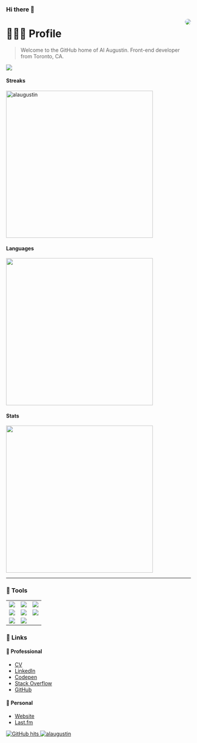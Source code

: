 ### Hi there 👋

<!--
**alaugustin/alaugustin** is a ✨ _special_ ✨ repository because its `README.md` (this file) appears on your GitHub profile.

Here are some ideas to get you started:

- 🔭 I’m currently working on ...
- 🌱 I’m currently learning ...
- 👯 I’m looking to collaborate on ...
- 🤔 I’m looking for help with ...
- 💬 Ask me about ...
- 📫 How to reach me: ...
- 😄 Pronouns: ...
- ⚡ Fun fact: ...
-->
<img src="http://www.alaugust.in/img/al_headshot.jpeg" style="border-radius:50%" align="right" />

# 👨🏾‍💻 Profile

> Welcome to the GitHub home of Al Augustin. Front-end developer from Toronto, CA.

<!--
<details open="open">
  <summary>Table of Contents</summary>
  <ol>
    <li>
      <a href="#profile">Profile</a>
       <ul>
        <li><a href="#built-with">Built With</a></li>
      </ul>
    </li>
    <li><a href="#stats">Stats</a></li>
    <li><a href="#tools">Tools</a></li>
    <li>
        <a href="#links">Links</a>
      <ul>
        <li><a href="#professional">Professional</a></li>
        <li><a href="#personal">Personal</a></li>
      </ul>
    </li>
  </ol>
</details>
-->

<!-- ### 📊 Stats

<img align="center" src="https://github-readme-stats.vercel.app/api?username=alaugustin&show_icons=true&include_all_commits=true&theme=radical" alt="alaugustin's github stats" />
<img align="center" src="https://github-readme-stats.vercel.app/api/top-langs/?username=alaugustin&layout=compact&theme=radical" /> -->

![](https://github-profile-summary-cards.vercel.app/api/cards/profile-details?username=alaugustin&theme=github_dark)

#### Streaks

<img width="400rem" src="https://github-readme-streak-stats.herokuapp.com/?user=alaugustin&theme=dark&border=61dafb&hide_border=true" alt="alaugustin" />

#### Languages

<img width="400rem" src="https://github-readme-stats.vercel.app/api/top-langs/?username=ALAUGUSTIN&theme=dark&layout=compact" />

#### Stats

<img width="400rem" src="https://github-readme-stats.vercel.app/api?username=ALAUGUSTIN&theme=dark&show_icons=true" />

---

### 🧰 Tools

<table style="text-align: center; border-collapse: collapse;">
    <tr>
        <td><img src="https://img.shields.io/badge/-HTML5-E34F26?style=flat&logo=html5&logoColor=white"></td>
        <td><img src="https://img.shields.io/badge/-CSS3-1572B6?style=flat&logo=css3&logoColor=white"></td>
        <td><img src="https://img.shields.io/badge/-JavaScript-eed718?style=flat&logo=javascript&logoColor=ffffff"></td>
    </tr>
    <tr>
        <td><img src="https://img.shields.io/badge/-Sass-cc6699?style=flat&logo=sass&logoColor=ffffff"></td>
        <td><img src="https://img.shields.io/badge/-Node.js-3C873A?style=flat&logo=Node.js&logoColor=white"></td>
        <td><img src="http://img.shields.io/badge/-Git-F1502F?style=flat&logo=git&logoColor=FFFFFF"></td>
    </tr>
    <tr>
        <td><img src="http://img.shields.io/badge/-Github-000000?style=flat&logo=github&logoColor=FFFFFF"></td>
        <td><img
                src="http://img.shields.io/badge/-VS%20Code-007ACC?style=flat&logo=visual%20studio%20code&logoColor=white">
        </td>
        <td></td>
    </tr>
</table>

### 🔗 Links

#### 💼 Professional

- <a href="https://app.box.com/s/d1yoc5bcx6w4m637kap71bm3el5jrtx5">CV</a>
- <a href="https://ca.linkedin.com/in/alaugustin">LinkedIn</a>
- <a href="https://codepen.io/alaugustin/pens/popular">Codepen</a>
- <a href="https://stackoverflow.com/users/1760096/al-augustin">Stack Overflow</a>
- <a href="https://github.com/alaugustin">GitHub</a>

#### 🎊 Personal

- <a href="http://www.alaugust.in/">Website</a>
- <a href="https://www.last.fm/user/o1k">Last.fm</a>

<a href="https://github.com/alaugustin/alaugustin" target="_blank">
  <img alt="GitHub hits" src="https://img.shields.io/github/last-commit/alaugustin/alaugustin?label=profile%20updated&style=flat-square"> <img src="https://komarev.com/ghpvc/?username=alaugustin" alt="alaugustin" />
</a>
